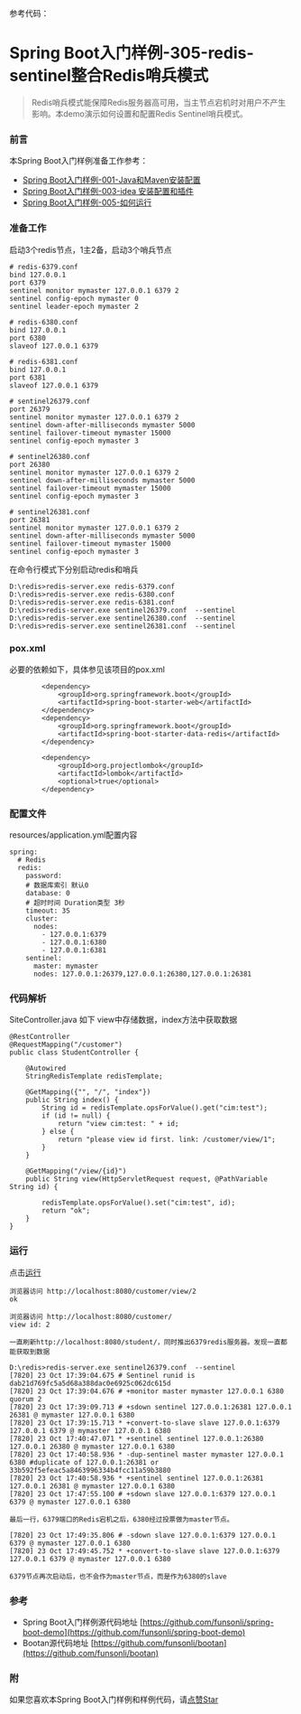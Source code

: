 
参考代码：
# Spring Boot入门样例-305-redis-sentinel整合Redis哨兵模式

> Redis哨兵模式能保障Redis服务器高可用，当主节点宕机时对用户不产生影响。本demo演示如何设置和配置Redis Sentinel哨兵模式。

### 前言

本Spring Boot入门样例准备工作参考：

- [Spring Boot入门样例-001-Java和Maven安装配置](https://github.com/funsonli/spring-boot-demo/blob/master/doc/spring-boot-demo-001-java.md)
- [Spring Boot入门样例-003-idea 安装配置和插件](https://github.com/funsonli/spring-boot-demo/blob/master/doc/spring-boot-demo-003-idea.md)
- [Spring Boot入门样例-005-如何运行](https://github.com/funsonli/spring-boot-demo/blob/master/doc/spring-boot-demo-005-run.md)

### 准备工作
启动3个redis节点，1主2备，启动3个哨兵节点

```
# redis-6379.conf
bind 127.0.0.1
port 6379
sentinel monitor mymaster 127.0.0.1 6379 2
sentinel config-epoch mymaster 0
sentinel leader-epoch mymaster 2

# redis-6380.conf
bind 127.0.0.1
port 6380
slaveof 127.0.0.1 6379

# redis-6381.conf
bind 127.0.0.1
port 6381
slaveof 127.0.0.1 6379

# sentinel26379.conf
port 26379
sentinel monitor mymaster 127.0.0.1 6379 2
sentinel down-after-milliseconds mymaster 5000
sentinel failover-timeout mymaster 15000
sentinel config-epoch mymaster 3

# sentinel26380.conf
port 26380
sentinel monitor mymaster 127.0.0.1 6379 2
sentinel down-after-milliseconds mymaster 5000
sentinel failover-timeout mymaster 15000
sentinel config-epoch mymaster 3

# sentinel26381.conf
port 26381
sentinel monitor mymaster 127.0.0.1 6379 2
sentinel down-after-milliseconds mymaster 5000
sentinel failover-timeout mymaster 15000
sentinel config-epoch mymaster 3

```

在命令行模式下分别启动redis和哨兵

```
D:\redis>redis-server.exe redis-6379.conf
D:\redis>redis-server.exe redis-6380.conf
D:\redis>redis-server.exe redis-6381.conf
D:\redis>redis-server.exe sentinel26379.conf  --sentinel
D:\redis>redis-server.exe sentinel26380.conf  --sentinel
D:\redis>redis-server.exe sentinel26381.conf  --sentinel
```

### pox.xml
必要的依赖如下，具体参见该项目的pox.xml
```
        <dependency>
            <groupId>org.springframework.boot</groupId>
            <artifactId>spring-boot-starter-web</artifactId>
        </dependency>
        <dependency>
            <groupId>org.springframework.boot</groupId>
            <artifactId>spring-boot-starter-data-redis</artifactId>
        </dependency>

        <dependency>
            <groupId>org.projectlombok</groupId>
            <artifactId>lombok</artifactId>
            <optional>true</optional>
        </dependency>
```

### 配置文件

resources/application.yml配置内容
```
spring:
  # Redis
  redis:
    password:
    # 数据库索引 默认0
    database: 0
    # 超时时间 Duration类型 3秒
    timeout: 3S
    cluster:
      nodes:
        - 127.0.0.1:6379
        - 127.0.0.1:6380
        - 127.0.0.1:6381
    sentinel:
      master: mymaster
      nodes: 127.0.0.1:26379,127.0.0.1:26380,127.0.0.1:26381
```


### 代码解析

SiteController.java 如下 view中存储数据，index方法中获取数据
``` 
@RestController
@RequestMapping("/customer")
public class StudentController {

    @Autowired
    StringRedisTemplate redisTemplate;

    @GetMapping({"", "/", "index"})
    public String index() {
        String id = redisTemplate.opsForValue().get("cim:test");
        if (id != null) {
            return "view cim:test: " + id;
        } else {
            return "please view id first. link: /customer/view/1";
        }
    }

    @GetMapping("/view/{id}")
    public String view(HttpServletRequest request, @PathVariable String id) {

        redisTemplate.opsForValue().set("cim:test", id);
        return "ok";
    }
}
```

### 运行

点击[运行](https://github.com/funsonli/spring-boot-demo/blob/master/doc/spring-boot-demo-005-run.md)

```
浏览器访问 http://localhost:8080/customer/view/2  
ok

浏览器访问 http://localhost:8080/customer/
view id: 2

一直刷新http://localhost:8080/student/，同时推出6379redis服务器。发现一直都能获取到数据

D:\redis>redis-server.exe sentinel26379.conf  --sentinel
[7820] 23 Oct 17:39:04.675 # Sentinel runid is dab21d769fc5a5d68a388dac0e6925c062dc615d
[7820] 23 Oct 17:39:04.676 # +monitor master mymaster 127.0.0.1 6380 quorum 2
[7820] 23 Oct 17:39:09.713 # +sdown sentinel 127.0.0.1:26381 127.0.0.1 26381 @ mymaster 127.0.0.1 6380
[7820] 23 Oct 17:39:15.713 * +convert-to-slave slave 127.0.0.1:6379 127.0.0.1 6379 @ mymaster 127.0.0.1 6380
[7820] 23 Oct 17:40:47.071 * +sentinel sentinel 127.0.0.1:26380 127.0.0.1 26380 @ mymaster 127.0.0.1 6380
[7820] 23 Oct 17:40:58.936 * -dup-sentinel master mymaster 127.0.0.1 6380 #duplicate of 127.0.0.1:26381 or 33b592f5efeac5a8463996334b4fcc11a59b3880
[7820] 23 Oct 17:40:58.936 * +sentinel sentinel 127.0.0.1:26381 127.0.0.1 26381 @ mymaster 127.0.0.1 6380
[7820] 23 Oct 17:47:55.100 # +sdown slave 127.0.0.1:6379 127.0.0.1 6379 @ mymaster 127.0.0.1 6380

最后一行，6379端口的Redis宕机之后，6380经过投票做为master节点。

[7820] 23 Oct 17:49:35.806 # -sdown slave 127.0.0.1:6379 127.0.0.1 6379 @ mymaster 127.0.0.1 6380
[7820] 23 Oct 17:49:45.752 * +convert-to-slave slave 127.0.0.1:6379 127.0.0.1 6379 @ mymaster 127.0.0.1 6380

6379节点再次启动后，也不会作为master节点，而是作为6380的slave

```

### 参考
- Spring Boot入门样例源代码地址 [https://github.com/funsonli/spring-boot-demo](https://github.com/funsonli/spring-boot-demo)
- Bootan源代码地址 [https://github.com/funsonli/bootan](https://github.com/funsonli/bootan)


### 附
如果您喜欢本Spring Boot入门样例和样例代码，请[点赞Star](https://github.com/funsonli/spring-boot-demo)

